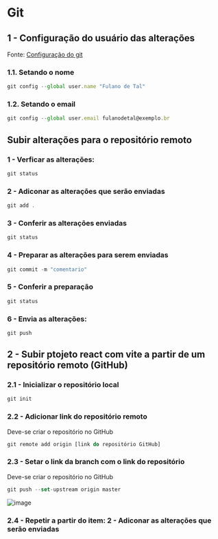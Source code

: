 # Git

## 1 - Configuração do usuário das alterações

Fonte: [Configuração do git](https://git-scm.com/book/en/v2/Getting-Started-First-Time-Git-Setup)

### 1.1. Setando o nome

```js
git config --global user.name "Fulano de Tal"
```
### 1.2. Setando o email

```js
git config --global user.email fulanodetal@exemplo.br
```

## Subir alterações para o repositório remoto

### 1 - Verficar as alterações:
```js
git status
```
### 2 - Adiconar as alterações que serão enviadas

```js
git add .
```

### 3 - Conferir as alterações enviadas

```js
git status
```
### 4 - Preparar as alterações para serem enviadas

```js
git commit -m "comentario"
```
### 5 - Conferir a preparação

```js
git status
```
### 6 - Envia as alterações:

```js
git push
```

## 2 - Subir ptojeto react com vite a partir de um repositório remoto (GitHub)

### 2.1 - Inicializar o repositório local

```js
git init
```

### 2.2 - Adicionar link do repositório remoto

Deve-se criar o repositório no GitHub

```js
git remote add origin [link do repositório GitHub]
```
### 2.3 - Setar o link da branch com o link do repositório

Deve-se criar o repositório no GitHub

```js
git push --set-upstream origin master
```
![image]()

### 2.4 - Repetir a partir do item: 2 - Adiconar as alterações que serão enviadas
